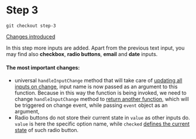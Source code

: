 # Step 3

```
git checkout step-3
```

[Changes introduced](https://github.com/szymonmichalak/react-forms-path/compare/step-2...step-3)

In this step more inputs are added. Apart from the previous text input, you may find also **checkbox**, **radio buttons**, **email** and **date** inputs.

#### The most important changes:
- universal `handleInputChange` method that will take care of [updating all inputs on change](https://github.com/szymonmichalak/react-forms-path/blob/step-3/src/containers/App.js#L46), input name is now passed as an argument to this function. Because in this way the function is being invoked, we need to change `handleInputChange` method to [return another function](https://github.com/szymonmichalak/react-forms-path/blob/step-3/src/containers/App.js#L23), which will be triggered on change event, while passing `event` object as an argument,
- Radio buttons do not store their current state in `value` as other inputs do. `value` is here the specific option name, while `checked` [defines the current state](https://github.com/szymonmichalak/react-forms-path/blob/step-3/src/containers/App.js#L70) of such radio button.
